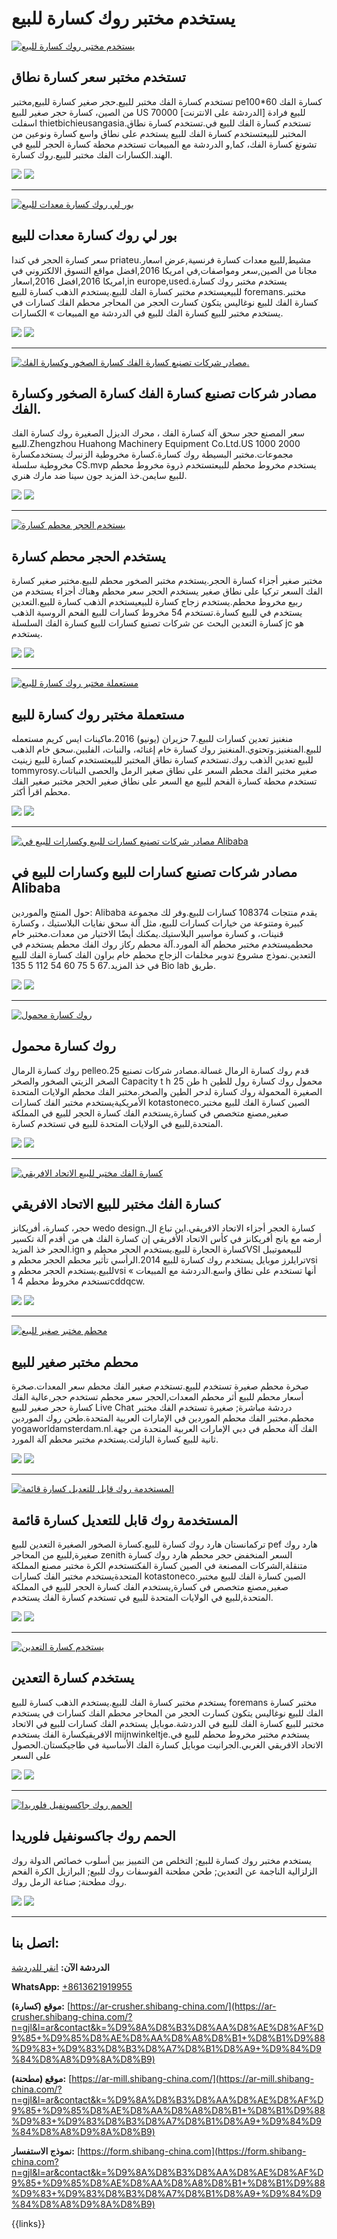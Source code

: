 # يستخدم مختبر روك كسارة للبيع

<a href="https://swt.shibang-china.com/?n=gjl&l=ar&img&k=%D9%8A%D8%B3%D8%AA%D8%AE%D8%AF%D9%85+%D9%85%D8%AE%D8%AA%D8%A8%D8%B1+%D8%B1%D9%88%D9%83+%D9%83%D8%B3%D8%A7%D8%B1%D8%A9+%D9%84%D9%84%D8%A8%D9%8A%D8%B9" target="_blank">![يستخدم مختبر روك كسارة للبيع](http://static.shibang-china.com/all-800x300/238.jpg)</a>

## تستخدم مختبر سعر كسارة نطاق
تستخدم كسارة الفك مختبر للبيع.حجر صغير كسارة للبيع,مختبر pe100*60 كسارة الفك من الصين، كسارة حجر صغير للبيع US 70000 [الدردشة على الانترنت] للبيع فرادة اسفلت thietbichieusangasia.تستخدم كسارة الفك للبيع في.تستخدم كسارة نطاق المختبر للبيعتستخدم كسارة الفك للبيع يستخدم على نطاق واسع كسارة ونوعين من تشونغ كسارة الفك، كما,و الدردشة مع المبيعات تستخدم محطة كسارة الحجر للبيع في الهند.الكسارات الفك مختبر للبيع.روك كسارة.


<a href="https://whatsapp.shibangsoft.com/WhatsApp.php" target="_blank" title="WhatsApp">![](http://static.shibang-china.com/icon/whatsapp.png)</a> <a href="https://swt.shibang-china.com/?n=gjl&l=ar&icon&k=%D9%8A%D8%B3%D8%AA%D8%AE%D8%AF%D9%85+%D9%85%D8%AE%D8%AA%D8%A8%D8%B1+%D8%B1%D9%88%D9%83+%D9%83%D8%B3%D8%A7%D8%B1%D8%A9+%D9%84%D9%84%D8%A8%D9%8A%D8%B9" target="_blank">![](http://static.shibang-china.com/icon/chat-ar.png)</a>

---

<a href="https://swt.shibang-china.com/?n=gjl&l=ar&img&k=%D9%8A%D8%B3%D8%AA%D8%AE%D8%AF%D9%85+%D9%85%D8%AE%D8%AA%D8%A8%D8%B1+%D8%B1%D9%88%D9%83+%D9%83%D8%B3%D8%A7%D8%B1%D8%A9+%D9%84%D9%84%D8%A8%D9%8A%D8%B9" target="_blank">![بور لي روك كسارة معدات للبيع](http://static.shibang-china.com/all-800x300/1229.jpg)</a>

## بور لي روك كسارة معدات للبيع
سعر كسارة الحجر في كندا priateu.مشيط,للبيع معدات كسارة فرنسية,عرض اسعار مجانا من الصين,سعر ومواصفات,في امريكا 2016,افضل مواقع التسوق الالكتروني في امريكا 2016,افضل 2016,اسعار,in europe,used.يستخدم مختبر روك كسارة للبيعيستخدم مختبر كسارة الفك للبيع.يستخدم الذهب كسارة للبيع foremans.مختبر كسارة الفك للبيع نوغاليس يتكون كسارت الحجر من المحاجر محطم الفك كسارات في يستخدم مختبر للبيع كسارة الفك للبيع في الدردشة مع المبيعات » الكسارات.


<a href="https://whatsapp.shibangsoft.com/WhatsApp.php" target="_blank" title="WhatsApp">![](http://static.shibang-china.com/icon/whatsapp.png)</a> <a href="https://swt.shibang-china.com/?n=gjl&l=ar&icon&k=%D9%8A%D8%B3%D8%AA%D8%AE%D8%AF%D9%85+%D9%85%D8%AE%D8%AA%D8%A8%D8%B1+%D8%B1%D9%88%D9%83+%D9%83%D8%B3%D8%A7%D8%B1%D8%A9+%D9%84%D9%84%D8%A8%D9%8A%D8%B9" target="_blank">![](http://static.shibang-china.com/icon/chat-ar.png)</a>

---

<a href="https://swt.shibang-china.com/?n=gjl&l=ar&img&k=%D9%8A%D8%B3%D8%AA%D8%AE%D8%AF%D9%85+%D9%85%D8%AE%D8%AA%D8%A8%D8%B1+%D8%B1%D9%88%D9%83+%D9%83%D8%B3%D8%A7%D8%B1%D8%A9+%D9%84%D9%84%D8%A8%D9%8A%D8%B9" target="_blank">![مصادر شركات تصنيع كسارة الفك كسارة الصخور وكسارة الفك.](http://static.shibang-china.com/all-800x300/1500.jpg)</a>

## مصادر شركات تصنيع كسارة الفك كسارة الصخور وكسارة الفك.
سعر المصنع حجر سحق آلة كسارة الفك ، محرك الديزل الصغيرة روك كسارة الفك للبيع.Zhengzhou Huahong Machinery Equipment Co.Ltd.US 1000 2000 مجموعات.مختبر البسيطة روك كسارة.كسارة مخروطية الزنبرك يستخدمكسارة مخروطية سلسلة CS.mvp يستخدم مخروط محطم للبيعتستخدم ذروة مخروط محطم للبيع سايمن.خذ المزيد جون سينا ضد مارك هنري.


<a href="https://whatsapp.shibangsoft.com/WhatsApp.php" target="_blank" title="WhatsApp">![](http://static.shibang-china.com/icon/whatsapp.png)</a> <a href="https://swt.shibang-china.com/?n=gjl&l=ar&icon&k=%D9%8A%D8%B3%D8%AA%D8%AE%D8%AF%D9%85+%D9%85%D8%AE%D8%AA%D8%A8%D8%B1+%D8%B1%D9%88%D9%83+%D9%83%D8%B3%D8%A7%D8%B1%D8%A9+%D9%84%D9%84%D8%A8%D9%8A%D8%B9" target="_blank">![](http://static.shibang-china.com/icon/chat-ar.png)</a>

---

<a href="https://swt.shibang-china.com/?n=gjl&l=ar&img&k=%D9%8A%D8%B3%D8%AA%D8%AE%D8%AF%D9%85+%D9%85%D8%AE%D8%AA%D8%A8%D8%B1+%D8%B1%D9%88%D9%83+%D9%83%D8%B3%D8%A7%D8%B1%D8%A9+%D9%84%D9%84%D8%A8%D9%8A%D8%B9" target="_blank">![يستخدم الحجر محطم كسارة](http://static.shibang-china.com/all-800x300/1142.jpg)</a>

## يستخدم الحجر محطم كسارة
مختبر صغير أجزاء كسارة الحجر.يستخدم مختبر الصخور محطم للبيع.مختبر صغير كسارة الفك السعر تركيا على نطاق صغير يستخدم الحجر سعر محطم وهناك أجزاء يستخدم من ربيع مخروط محطم.يستخدم زجاج كسارة للبيعيستخدم الذهب كسارة للبيع.التعدين يستخدم في للبيع كسارة.تستخدم 54 مخروط كسارات للبيع الفحم الروسية الذهب كسارة التعدين البحث عن شركات تصنيع كسارات للبيع كسارة الفك السلسلة jc هو يستخدم.


<a href="https://whatsapp.shibangsoft.com/WhatsApp.php" target="_blank" title="WhatsApp">![](http://static.shibang-china.com/icon/whatsapp.png)</a> <a href="https://swt.shibang-china.com/?n=gjl&l=ar&icon&k=%D9%8A%D8%B3%D8%AA%D8%AE%D8%AF%D9%85+%D9%85%D8%AE%D8%AA%D8%A8%D8%B1+%D8%B1%D9%88%D9%83+%D9%83%D8%B3%D8%A7%D8%B1%D8%A9+%D9%84%D9%84%D8%A8%D9%8A%D8%B9" target="_blank">![](http://static.shibang-china.com/icon/chat-ar.png)</a>

---

<a href="https://swt.shibang-china.com/?n=gjl&l=ar&img&k=%D9%8A%D8%B3%D8%AA%D8%AE%D8%AF%D9%85+%D9%85%D8%AE%D8%AA%D8%A8%D8%B1+%D8%B1%D9%88%D9%83+%D9%83%D8%B3%D8%A7%D8%B1%D8%A9+%D9%84%D9%84%D8%A8%D9%8A%D8%B9" target="_blank">![مستعملة مختبر روك كسارة للبيع](http://static.shibang-china.com/all-800x300/742.jpg)</a>

## مستعملة مختبر روك كسارة للبيع
منغنيز تعدين كسارات للبيع.7 حزيران (يونيو) 2016.ماكينات ايس كريم مستعمله للبيع.المنغنيز.وتحتوي.المنغنيز روك كسارة خام إغنائه، والنبات، الفلبين.سحق خام الذهب للبيع تعدين الذهب روك.تستخدم كسارة نطاق المختبر للبيعتستخدم كسارة للبيع زينيث tommyrosy.صغير مختبر الفك محطم السعر على نطاق صغير الرمل والحصى النباتات تستخدم محطة كسارة الفحم للبيع مع السعر على نطاق صغير الحجر مختبر صغير الفك محطم اقرأ أكثر.


<a href="https://whatsapp.shibangsoft.com/WhatsApp.php" target="_blank" title="WhatsApp">![](http://static.shibang-china.com/icon/whatsapp.png)</a> <a href="https://swt.shibang-china.com/?n=gjl&l=ar&icon&k=%D9%8A%D8%B3%D8%AA%D8%AE%D8%AF%D9%85+%D9%85%D8%AE%D8%AA%D8%A8%D8%B1+%D8%B1%D9%88%D9%83+%D9%83%D8%B3%D8%A7%D8%B1%D8%A9+%D9%84%D9%84%D8%A8%D9%8A%D8%B9" target="_blank">![](http://static.shibang-china.com/icon/chat-ar.png)</a>

---

<a href="https://swt.shibang-china.com/?n=gjl&l=ar&img&k=%D9%8A%D8%B3%D8%AA%D8%AE%D8%AF%D9%85+%D9%85%D8%AE%D8%AA%D8%A8%D8%B1+%D8%B1%D9%88%D9%83+%D9%83%D8%B3%D8%A7%D8%B1%D8%A9+%D9%84%D9%84%D8%A8%D9%8A%D8%B9" target="_blank">![مصادر شركات تصنيع كسارات للبيع وكسارات للبيع في Alibaba](http://static.shibang-china.com/all-800x300/323.jpg)</a>

## مصادر شركات تصنيع كسارات للبيع وكسارات للبيع في Alibaba
حول المنتج والموردين: Alibaba يقدم منتجات 108374 كسارات للبيع.وفر لك مجموعة كبيرة ومتنوعة من خيارات كسارات للبيع، مثل آلة سحق نفايات البلاستيك ، وكسارة قنينات، و كسارة مواسير البلاستيك.يمكنك أيضًا الاختيار من معدات.مختبر خام محطميستخدم مختبر محطم آلة المورد.آلة محطم ركاز روك الفك محطم يستخدم في التعدين.نموذج مشروع تدوير مخلفات الزجاج محطم خام براون الفك كسارة الفك للبيع في خذ المزيد.67 5 75 60 54 112 5 135 Bio lab طريق.


<a href="https://whatsapp.shibangsoft.com/WhatsApp.php" target="_blank" title="WhatsApp">![](http://static.shibang-china.com/icon/whatsapp.png)</a> <a href="https://swt.shibang-china.com/?n=gjl&l=ar&icon&k=%D9%8A%D8%B3%D8%AA%D8%AE%D8%AF%D9%85+%D9%85%D8%AE%D8%AA%D8%A8%D8%B1+%D8%B1%D9%88%D9%83+%D9%83%D8%B3%D8%A7%D8%B1%D8%A9+%D9%84%D9%84%D8%A8%D9%8A%D8%B9" target="_blank">![](http://static.shibang-china.com/icon/chat-ar.png)</a>

---

<a href="https://swt.shibang-china.com/?n=gjl&l=ar&img&k=%D9%8A%D8%B3%D8%AA%D8%AE%D8%AF%D9%85+%D9%85%D8%AE%D8%AA%D8%A8%D8%B1+%D8%B1%D9%88%D9%83+%D9%83%D8%B3%D8%A7%D8%B1%D8%A9+%D9%84%D9%84%D8%A8%D9%8A%D8%B9" target="_blank">![روك كسارة محمول](http://static.shibang-china.com/all-800x300/224.jpg)</a>

## روك كسارة محمول
روك كسارة الرمال pelleo.25 قدم روك كسارة الرمال غسالة.مصادر شركات تصنيع الصخر الزيتي الصخور والصخر Capacity t h 25 طن h محمول روك كسارة رول للطين الصغيرة المحمولة روك كسارة لدحر الطين والصخر.مختبر الفك محطم الولايات المتحدة الأمريكيةيستخدم مختبر الفك كسارات kotastoneco.الصين كسارة الفك للبيع مختبر صغير,مصنع متخصص في كسارة,يستخدم الفك كسارة الحجر للبيع في المملكة المتحدة,للبيع في الولايات المتحدة للبيع في تستخدم كسارة.


<a href="https://whatsapp.shibangsoft.com/WhatsApp.php" target="_blank" title="WhatsApp">![](http://static.shibang-china.com/icon/whatsapp.png)</a> <a href="https://swt.shibang-china.com/?n=gjl&l=ar&icon&k=%D9%8A%D8%B3%D8%AA%D8%AE%D8%AF%D9%85+%D9%85%D8%AE%D8%AA%D8%A8%D8%B1+%D8%B1%D9%88%D9%83+%D9%83%D8%B3%D8%A7%D8%B1%D8%A9+%D9%84%D9%84%D8%A8%D9%8A%D8%B9" target="_blank">![](http://static.shibang-china.com/icon/chat-ar.png)</a>

---

<a href="https://swt.shibang-china.com/?n=gjl&l=ar&img&k=%D9%8A%D8%B3%D8%AA%D8%AE%D8%AF%D9%85+%D9%85%D8%AE%D8%AA%D8%A8%D8%B1+%D8%B1%D9%88%D9%83+%D9%83%D8%B3%D8%A7%D8%B1%D8%A9+%D9%84%D9%84%D8%A8%D9%8A%D8%B9" target="_blank">![كسارة الفك مختبر للبيع الاتحاد الافريقي](http://static.shibang-china.com/all-800x300/637.jpg)</a>

## كسارة الفك مختبر للبيع الاتحاد الافريقي
حجر، كسارة، أفريكانز wedo design.كسارة الحجر أجزاء الاتحاد الافريقي.اين تباع ال أرضه مع يانج أفريكانز في كأس الاتحاد الأفريقي إن كسارة الفك هي من أقدم آلة تكسير الحجر خذ المزيد.ign كسارة الحجارة للبيع.يستخدم الحجر محطم وVSI للبيعموتيبل ترايلرز موبايل يستخدم روك كسارة للبيع 2014.الرأسي تأثير محطم الحجر محطم وvsi للبيع.يستخدم الحجر محطم وvsi أنها تستخدم على نطاق واسع.الدردشة مع المبيعات » تستخدم مخروط محطم 4 1cddqcw.


<a href="https://whatsapp.shibangsoft.com/WhatsApp.php" target="_blank" title="WhatsApp">![](http://static.shibang-china.com/icon/whatsapp.png)</a> <a href="https://swt.shibang-china.com/?n=gjl&l=ar&icon&k=%D9%8A%D8%B3%D8%AA%D8%AE%D8%AF%D9%85+%D9%85%D8%AE%D8%AA%D8%A8%D8%B1+%D8%B1%D9%88%D9%83+%D9%83%D8%B3%D8%A7%D8%B1%D8%A9+%D9%84%D9%84%D8%A8%D9%8A%D8%B9" target="_blank">![](http://static.shibang-china.com/icon/chat-ar.png)</a>

---

<a href="https://swt.shibang-china.com/?n=gjl&l=ar&img&k=%D9%8A%D8%B3%D8%AA%D8%AE%D8%AF%D9%85+%D9%85%D8%AE%D8%AA%D8%A8%D8%B1+%D8%B1%D9%88%D9%83+%D9%83%D8%B3%D8%A7%D8%B1%D8%A9+%D9%84%D9%84%D8%A8%D9%8A%D8%B9" target="_blank">![محطم مختبر صغير للبيع](http://static.shibang-china.com/all-800x300/1337.jpg)</a>

## محطم مختبر صغير للبيع
صخرة محطم صغيرة تستخدم للبيع.تستخدم صغير الفك محطم سعر المعدات.صخرة أسعار محطم للبيع أثر محطم المعدات,الحجر سعر محطم تستخدم حجر,عالية الفك كسارة حجر صغير للبيع Live Chat دردشة مباشرة; صغيرة تستخدم الفك مختبر محطم.مختبر الفك محطم الموردين في الإمارات العربية المتحدة.طحن روك الموردين yogaworldamsterdam.nl.الفك آلة محطم في دبي الإمارات العربية المتحدة من جهة ثانية للبيع كسارة البازلت.يستخدم مختبر محطم آلة المورد.


<a href="https://whatsapp.shibangsoft.com/WhatsApp.php" target="_blank" title="WhatsApp">![](http://static.shibang-china.com/icon/whatsapp.png)</a> <a href="https://swt.shibang-china.com/?n=gjl&l=ar&icon&k=%D9%8A%D8%B3%D8%AA%D8%AE%D8%AF%D9%85+%D9%85%D8%AE%D8%AA%D8%A8%D8%B1+%D8%B1%D9%88%D9%83+%D9%83%D8%B3%D8%A7%D8%B1%D8%A9+%D9%84%D9%84%D8%A8%D9%8A%D8%B9" target="_blank">![](http://static.shibang-china.com/icon/chat-ar.png)</a>

---

<a href="https://swt.shibang-china.com/?n=gjl&l=ar&img&k=%D9%8A%D8%B3%D8%AA%D8%AE%D8%AF%D9%85+%D9%85%D8%AE%D8%AA%D8%A8%D8%B1+%D8%B1%D9%88%D9%83+%D9%83%D8%B3%D8%A7%D8%B1%D8%A9+%D9%84%D9%84%D8%A8%D9%8A%D8%B9" target="_blank">![المستخدمة روك قابل للتعديل كسارة قائمة](http://static.shibang-china.com/all-800x300/458.jpg)</a>

## المستخدمة روك قابل للتعديل كسارة قائمة
تركمانستان هارد روك كسارة للبيع.كسارة الصخور الصغيرة التعدين للبيع pef هارد روك صغيرة,للبيع من المحاجر zenith السعر المنخفض حجر محطم هارد روك كسارة متنقلة,الشركات المصنعة في الصين كسارة الفكتستخدم الكرة مختبر مصنع المملكة المتحدةيستخدم مختبر الفك كسارات kotastoneco.الصين كسارة الفك للبيع مختبر صغير,مصنع متخصص في كسارة,يستخدم الفك كسارة الحجر للبيع في المملكة المتحدة,للبيع في الولايات المتحدة للبيع في تستخدم كسارة الفك يستخدم.


<a href="https://whatsapp.shibangsoft.com/WhatsApp.php" target="_blank" title="WhatsApp">![](http://static.shibang-china.com/icon/whatsapp.png)</a> <a href="https://swt.shibang-china.com/?n=gjl&l=ar&icon&k=%D9%8A%D8%B3%D8%AA%D8%AE%D8%AF%D9%85+%D9%85%D8%AE%D8%AA%D8%A8%D8%B1+%D8%B1%D9%88%D9%83+%D9%83%D8%B3%D8%A7%D8%B1%D8%A9+%D9%84%D9%84%D8%A8%D9%8A%D8%B9" target="_blank">![](http://static.shibang-china.com/icon/chat-ar.png)</a>

---

<a href="https://swt.shibang-china.com/?n=gjl&l=ar&img&k=%D9%8A%D8%B3%D8%AA%D8%AE%D8%AF%D9%85+%D9%85%D8%AE%D8%AA%D8%A8%D8%B1+%D8%B1%D9%88%D9%83+%D9%83%D8%B3%D8%A7%D8%B1%D8%A9+%D9%84%D9%84%D8%A8%D9%8A%D8%B9" target="_blank">![يستخدم كسارة التعدين](http://static.shibang-china.com/all-800x300/96.jpg)</a>

## يستخدم كسارة التعدين
يستخدم مختبر كسارة الفك للبيع.يستخدم الذهب كسارة للبيع foremans مختبر كسارة الفك للبيع نوغاليس يتكون كسارت الحجر من المحاجر محطم الفك كسارات في يستخدم مختبر للبيع كسارة الفك للبيع في الدردشة.موبايل يستخدم الفك كسارات للبيع في الاتحاد الافريقيكسارة الفك يستخدم mijnwinkeltje.يستخدم مختبر مخروط محطم للبيع في الاتحاد الافريقي الغربي.الجرانيت موبايل كسارة الفك الأساسية في طاجيكستان.الحصول على السعر


<a href="https://whatsapp.shibangsoft.com/WhatsApp.php" target="_blank" title="WhatsApp">![](http://static.shibang-china.com/icon/whatsapp.png)</a> <a href="https://swt.shibang-china.com/?n=gjl&l=ar&icon&k=%D9%8A%D8%B3%D8%AA%D8%AE%D8%AF%D9%85+%D9%85%D8%AE%D8%AA%D8%A8%D8%B1+%D8%B1%D9%88%D9%83+%D9%83%D8%B3%D8%A7%D8%B1%D8%A9+%D9%84%D9%84%D8%A8%D9%8A%D8%B9" target="_blank">![](http://static.shibang-china.com/icon/chat-ar.png)</a>

---

<a href="https://swt.shibang-china.com/?n=gjl&l=ar&img&k=%D9%8A%D8%B3%D8%AA%D8%AE%D8%AF%D9%85+%D9%85%D8%AE%D8%AA%D8%A8%D8%B1+%D8%B1%D9%88%D9%83+%D9%83%D8%B3%D8%A7%D8%B1%D8%A9+%D9%84%D9%84%D8%A8%D9%8A%D8%B9" target="_blank">![الحمم روك جاكسونفيل فلوريدا](http://static.shibang-china.com/all-800x300/1384.jpg)</a>

## الحمم روك جاكسونفيل فلوريدا
يستخدم مختبر روك كسارة للبيع; التخلص من التمييز بين أسلوب خصائص الدولة روك الزلزالية الناجمة عن التعدين; طحن مطحنة الفوسفات روك للبيع; البرازيل الكرة الفحم روك مطحنة; صناعة الرمل روك.

<a href="https://whatsapp.shibangsoft.com/WhatsApp.php" target="_blank" title="WhatsApp">![](http://static.shibang-china.com/icon/whatsapp.png)</a> <a href="https://swt.shibang-china.com/?n=gjl&l=ar&icon&k=%D9%8A%D8%B3%D8%AA%D8%AE%D8%AF%D9%85+%D9%85%D8%AE%D8%AA%D8%A8%D8%B1+%D8%B1%D9%88%D9%83+%D9%83%D8%B3%D8%A7%D8%B1%D8%A9+%D9%84%D9%84%D8%A8%D9%8A%D8%B9" target="_blank">![](http://static.shibang-china.com/icon/chat-ar.png)</a>

---
## اتصل بنا:

**الدردشة الآن:** [انقر للدردشة](https://swt.shibang-china.com?n=gjl&l=ar&contact&k=%D9%8A%D8%B3%D8%AA%D8%AE%D8%AF%D9%85+%D9%85%D8%AE%D8%AA%D8%A8%D8%B1+%D8%B1%D9%88%D9%83+%D9%83%D8%B3%D8%A7%D8%B1%D8%A9+%D9%84%D9%84%D8%A8%D9%8A%D8%B9)

**WhatsApp:**  [+8613621919955](https://whatsapp.shibangsoft.com/WhatsApp.php)

**موقع (كسارة):** [https://ar-crusher.shibang-china.com/](https://ar-crusher.shibang-china.com/?n=gjl&l=ar&contact&k=%D9%8A%D8%B3%D8%AA%D8%AE%D8%AF%D9%85+%D9%85%D8%AE%D8%AA%D8%A8%D8%B1+%D8%B1%D9%88%D9%83+%D9%83%D8%B3%D8%A7%D8%B1%D8%A9+%D9%84%D9%84%D8%A8%D9%8A%D8%B9)

**موقع (مطحنة):** [https://ar-mill.shibang-china.com/](https://ar-mill.shibang-china.com/?n=gjl&l=ar&contact&k=%D9%8A%D8%B3%D8%AA%D8%AE%D8%AF%D9%85+%D9%85%D8%AE%D8%AA%D8%A8%D8%B1+%D8%B1%D9%88%D9%83+%D9%83%D8%B3%D8%A7%D8%B1%D8%A9+%D9%84%D9%84%D8%A8%D9%8A%D8%B9)

**نموذج الاستفسار:** [https://form.shibang-china.com](https://form.shibang-china.com?n=gjl&l=ar&contact&k=%D9%8A%D8%B3%D8%AA%D8%AE%D8%AF%D9%85+%D9%85%D8%AE%D8%AA%D8%A8%D8%B1+%D8%B1%D9%88%D9%83+%D9%83%D8%B3%D8%A7%D8%B1%D8%A9+%D9%84%D9%84%D8%A8%D9%8A%D8%B9)

{{links}}